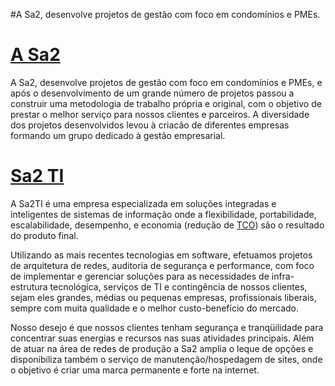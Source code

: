 #A Sa2, desenvolve projetos de gestão com foco em condomínios e PMEs.


# [A Sa2](http://sa2.com.br) #


A Sa2, desenvolve projetos de gestão com foco em condomínios e PMEs, e após o desenvolvimento de um grande número de projetos passou a construir uma metodologia de trabalho própria e original, com o objetivo de prestar o melhor serviço para nossos clientes e parceiros. A diversidade dos projetos desenvolvidos levou à criacão de diferentes empresas formando um grupo dedicado à gestão empresarial.



# [Sa2 TI](http://ti.sa2.com.br) #


A Sa2TI é uma empresa especializada em soluções integradas e inteligentes de sistemas de informação onde a flexibilidade, portabilidade, escalabilidade, desempenho, e economia (redução de [TCO](TCO.md)) são o resultado do produto final.

Utilizando as mais recentes tecnologias em software, efetuamos projetos de arquitetura de redes, auditoria de segurança e performance, com foco de implementar e gerenciar soluções para as necessidades de infra-estrutura tecnológica, serviços de TI e contingência de nossos clientes, sejam eles grandes, médias ou pequenas empresas, profissionais liberais, sempre com muita qualidade e o melhor custo-benefício do mercado.

Nosso desejo é que nossos clientes tenham segurança e tranqüilidade para concentrar suas energias e recursos nas suas atividades principais.
Além de atuar na área de redes de produção a Sa2 amplia o leque de opções e disponibiliza também o serviço de manutenção/hospedagem de sites, onde o objetivo é criar uma marca permanente e forte na internet.